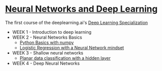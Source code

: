 # [Neural Networks and Deep Learning](https://www.coursera.org/learn/neural-networks-deep-learning)
The first course of the deeplearning.ai's [Deep Learning Specialization](https://www.coursera.org/specializations/deep-learning)

* WEEK 1 - Introduction to deep learning
* WEEK 2 - Neural Networks Basics
	* [Python Basics with numpy](http://nbviewer.jupyter.org/github/luonglearnstocode/neural-networks-and-deep-learning/blob/master/week2-neural-networks-basics/Python-Basics-With-Numpy-v3.ipynb)
	* [Logistic Regression with a Neural Network mindset](http://nbviewer.jupyter.org/github/luonglearnstocode/neural-networks-and-deep-learning/blob/master/week2-neural-networks-basics/Logistic-Regression-with-a-Neural-Network-mindset-v4.ipynb)
* WEEK 3 - Shallow neural networks
	* [Planar data classification with a hidden layer](http://nbviewer.jupyter.org/github/luonglearnstocode/neural-networks-and-deep-learning/blob/master/week3-shallow-neural-networks/Planar-data-classification-with-one-hidden-layer-v4.ipynb)
* WEEK 4 - Deep Neural Networks
